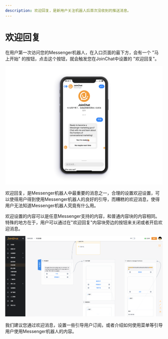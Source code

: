 ```yaml
---
description: 欢迎回复，是新用户关注机器人后首次没收到的推送消息。
---
```


# 欢迎回复

在用户第一次访问您的Messenger机器人，在入口页面的最下方，会有一个 "马上开始" 的按钮，点击这个按钮，就会触发您在JoinChat中设置的 "欢迎回复"。  


![&#x793A;&#x4F8B;&#x56FE;](../../.gitbook/assets/image%20%2872%29.png)

欢迎回复，是Messenger机器人中最重要的消息之一，合理的设置欢迎设置，可以使得用户得到使用Messenger机器人的良好的引导，而糟糕的欢迎消息，使得用户无法知道Messenger机器人究竟有什么用。

欢迎设置的内容可以是任意Messenger支持的内容，和普通内容块的内容相同。  
特殊的地方在于，用户可以通过在"欢迎回复"内容块旁边的按钮来关闭或者开启欢迎消息。

![&#x6B22;&#x8FCE;&#x56DE;&#x590D;](../../.gitbook/assets/image%20%28157%29.png)

我们建议您通过欢迎消息，设置一些引导用户订阅，或者介绍如何使用菜单等引导用户使用Messenger机器人的内容。

